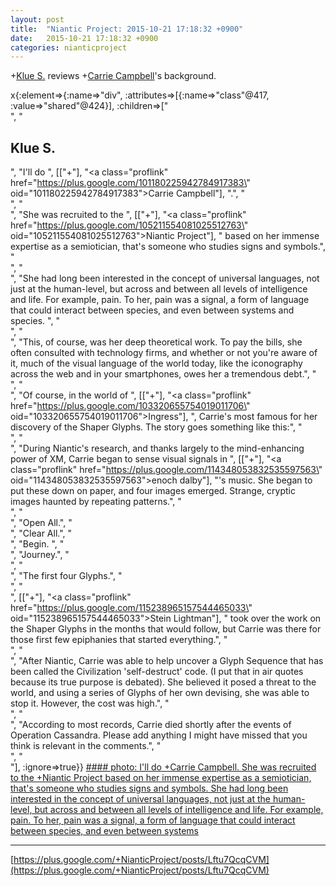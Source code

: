 ```yaml
---
layout: post
title:  "Niantic Project: 2015-10-21 17:18:32 +0900"
date:   2015-10-21 17:18:32 +0900
categories: nianticproject
---
```

+[Klue S.](https://plus.google.com/110350977702120778591 "") reviews +[Carrie Campbell](https://plus.google.com/101180225942784917383 "")'s background.

x{:element=>{:name=>"div", :attributes=>[{:name=>"class"@417, :value=>"shared"@424}], :children=>["<br />", "<h2>Klue S.</h2>", "I'll do ", [["+"], "<a class=\"proflink\" href=\"https://plus.google.com/101180225942784917383\" oid=\"101180225942784917383\">Carrie Campbell</a>"], ".", "<br />", "<br />", "She was recruited to the ", [["+"], "<a class=\"proflink\" href=\"https://plus.google.com/105211554081025512763\" oid=\"105211554081025512763\">Niantic Project</a>"], " based on her immense expertise as a semiotician, that's someone who studies signs and symbols.", "<br />", "<br />", "She had long been interested in the concept of universal languages, not just at the human-level, but across and between all levels of intelligence and life. For example, pain. To her, pain was a signal, a form of language that could interact between species, and even between systems and species. ", "<br />", "<br />", "This, of course, was her deep theoretical work. To pay the bills, she often consulted with technology firms, and whether or not you're aware of it, much of the visual language of the world today, like the iconography across the web and in your smartphones, owes her a tremendous debt.", "<br />", "<br />", "Of course, in the world of ", [["+"], "<a class=\"proflink\" href=\"https://plus.google.com/103320655754019011706\" oid=\"103320655754019011706\">Ingress</a>"], ", Carrie's most famous for her discovery of the Shaper Glyphs. The story goes something like this:", "<br />", "<br />", "During Niantic's research, and thanks largely to the mind-enhancing power of XM, Carrie began to sense visual signals in ", [["+"], "<a class=\"proflink\" href=\"https://plus.google.com/114348053832535597563\" oid=\"114348053832535597563\">enoch dalby</a>"], "'s music. She began to put these down on paper, and four images emerged. Strange, cryptic images haunted by repeating patterns.", "<br />", "<br />", "Open All.", "<br />", "Clear All.", "<br />", "Begin. ", "<br />", "Journey.", "<br />", "<br />", "The first four Glyphs.", "<br />", "<br />", [["+"], "<a class=\"proflink\" href=\"https://plus.google.com/115238965157544465033\" oid=\"115238965157544465033\">Stein Lightman</a>"], " took over the work on the Shaper Glyphs in the months that would follow, but Carrie was there for those first few epiphanies that started everything.", "<br />", "<br />", "After Niantic, Carrie was able to help uncover a Glyph Sequence that has been called the Civilization 'self-destruct' code. (I put that in air quotes because its true purpose is debated). She believed it posed a threat to the world, and using a series of Glyphs of her own devising, she was able to stop it. However, the cost was high.", "<br />", "<br />", "According to most records, Carrie died shortly after the events of Operation Cassandra. Please add anything I might have missed that you think is relevant in the comments.", "<br />", "<br />"], :ignore=>true}}
[#### photo: I'll do +Carrie Campbell.
She was recruited to the +Niantic Project based on her immense expertise as a semiotician, that's someone who studies signs and symbols.
She had long been interested in the concept of universal languages, not just at the human-level, but across and between all levels of intelligence and life. For example, pain. To her, pain was a signal, a form of language that could interact between species, and even between systems](https://lh3.googleusercontent.com/-tVTM4QRKRk4/VidB4bYAzJI/AAAAAAAABI4/-x8BIbowjh4/w800-h570/Campbell.png "")
- - -
[https://plus.google.com/+NianticProject/posts/Lftu7QcqCVM](https://plus.google.com/+NianticProject/posts/Lftu7QcqCVM)
